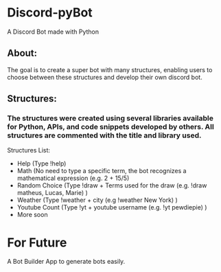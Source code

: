 # Discord-pyBot
A Discord Bot made with Python

## About:
The goal is to create a super bot with many structures, enabling users to choose between these structures and develop their own discord bot.

## Structures:
### The structures were created using several libraries available for Python, APIs, and code snippets developed by others. All structures are commented with the title and library used.

Structures List:
- Help (Type !help)
- Math (No need to type a specific term, the bot recognizes a mathematical expression (e.g. 2 + 15/5)
- Random Choice (Type !draw + Terms used for the draw (e.g. !draw matheus, Lucas, Marie) )
- Weather (Type !weather + city (e.g !weather New York) )
- Youtube Count (Type !yt + youtube username (e.g. !yt pewdiepie) )
- More soon

# For Future
A Bot Builder App to generate bots easily.
